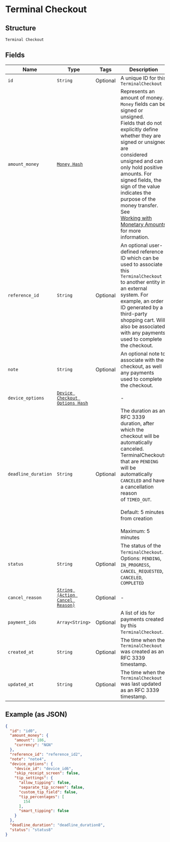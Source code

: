 
# Terminal Checkout

## Structure

`Terminal Checkout`

## Fields

| Name | Type | Tags | Description |
|  --- | --- | --- | --- |
| `id` | `String` | Optional | A unique ID for this `TerminalCheckout` |
| `amount_money` | [`Money Hash`](/doc/models/money.md) |  | Represents an amount of money. `Money` fields can be signed or unsigned.<br>Fields that do not explicitly define whether they are signed or unsigned are<br>considered unsigned and can only hold positive amounts. For signed fields, the<br>sign of the value indicates the purpose of the money transfer. See<br>[Working with Monetary Amounts](https://developer.squareup.com/docs/build-basics/working-with-monetary-amounts)<br>for more information. |
| `reference_id` | `String` | Optional | An optional user-defined reference ID which can be used to associate<br>this `TerminalCheckout` to another entity in an external system. For example, an order<br>ID generated by a third-party shopping cart. Will also be associated with any payments<br>used to complete the checkout. |
| `note` | `String` | Optional | An optional note to associate with the checkout, as well any payments used to complete the checkout. |
| `device_options` | [`Device Checkout Options Hash`](/doc/models/device-checkout-options.md) |  | - |
| `deadline_duration` | `String` | Optional | The duration as an RFC 3339 duration, after which the checkout will be automatically canceled.<br>TerminalCheckouts that are `PENDING` will be automatically `CANCELED` and have a cancellation reason<br>of `TIMED_OUT`.<br><br>Default: 5 minutes from creation<br><br>Maximum: 5 minutes |
| `status` | `String` | Optional | The status of the `TerminalCheckout`.<br>Options: `PENDING`, `IN_PROGRESS`, `CANCEL_REQUESTED`, `CANCELED`, `COMPLETED` |
| `cancel_reason` | [`String (Action Cancel Reason)`](/doc/models/action-cancel-reason.md) | Optional | - |
| `payment_ids` | `Array<String>` | Optional | A list of ids for payments created by this `TerminalCheckout`. |
| `created_at` | `String` | Optional | The time when the `TerminalCheckout` was created as an RFC 3339 timestamp. |
| `updated_at` | `String` | Optional | The time when the `TerminalCheckout` was last updated as an RFC 3339 timestamp. |

## Example (as JSON)

```json
{
  "id": "id0",
  "amount_money": {
    "amount": 186,
    "currency": "NGN"
  },
  "reference_id": "reference_id2",
  "note": "note4",
  "device_options": {
    "device_id": "device_id6",
    "skip_receipt_screen": false,
    "tip_settings": {
      "allow_tipping": false,
      "separate_tip_screen": false,
      "custom_tip_field": false,
      "tip_percentages": [
        154
      ],
      "smart_tipping": false
    }
  },
  "deadline_duration": "deadline_duration8",
  "status": "status8"
}
```

